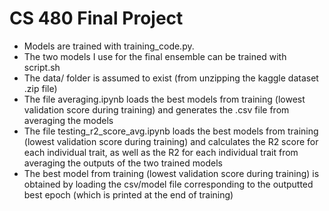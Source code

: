 # CS 480 Final Project

* Models are trained with training_code.py.
* The two models I use for the final ensemble can be trained with script.sh
* The data/ folder is assumed to exist (from unzipping the kaggle dataset .zip file)
* The file averaging.ipynb loads the best models from training (lowest validation score during training) and generates the .csv file from averaging the models
* The file testing_r2_score_avg.ipynb loads the best models from training (lowest validation score during training) and calculates the R2 score for each individual trait, as well as the R2 for each individual trait from averaging the outputs of the two trained models
* The best model from training (lowest validation score during training) is obtained by loading the csv/model file corresponding to the outputted best epoch (which is printed at the end of training)
